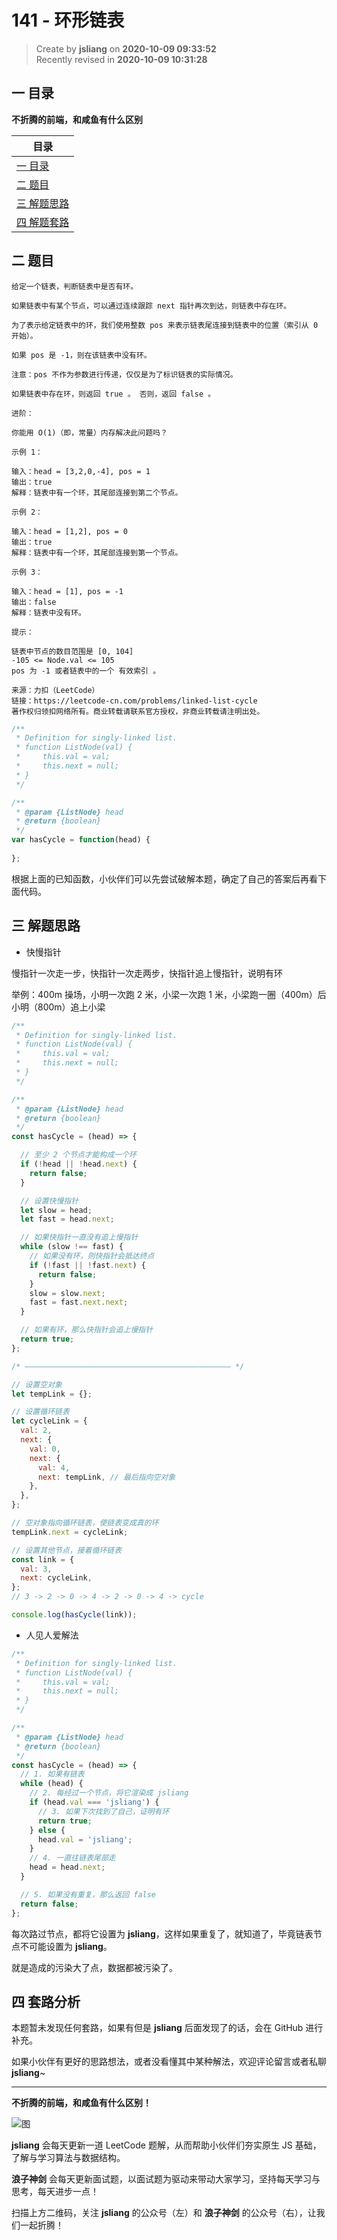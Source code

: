 141 - 环形链表
===

> Create by **jsliang** on **2020-10-09 09:33:52**  
> Recently revised in **2020-10-09 10:31:28**

<!-- 目录开始 -->
## 一 目录

**不折腾的前端，和咸鱼有什么区别**

| 目录 |
| --- |
| [一 目录](#chapter-one) |
| [二 题目](#chapter-two) |
| [三 解题思路](#chapter-three) |
| [四 解题套路](#chapter-four) |
<!-- 目录结束 -->

## 二 题目



```
给定一个链表，判断链表中是否有环。

如果链表中有某个节点，可以通过连续跟踪 next 指针再次到达，则链表中存在环。

为了表示给定链表中的环，我们使用整数 pos 来表示链表尾连接到链表中的位置（索引从 0 开始）。

如果 pos 是 -1，则在该链表中没有环。

注意：pos 不作为参数进行传递，仅仅是为了标识链表的实际情况。

如果链表中存在环，则返回 true 。 否则，返回 false 。

进阶：

你能用 O(1)（即，常量）内存解决此问题吗？

示例 1：

输入：head = [3,2,0,-4], pos = 1
输出：true
解释：链表中有一个环，其尾部连接到第二个节点。

示例 2：

输入：head = [1,2], pos = 0
输出：true
解释：链表中有一个环，其尾部连接到第一个节点。

示例 3：

输入：head = [1], pos = -1
输出：false
解释：链表中没有环。

提示：

链表中节点的数目范围是 [0, 104]
-105 <= Node.val <= 105
pos 为 -1 或者链表中的一个 有效索引 。

来源：力扣（LeetCode）
链接：https://leetcode-cn.com/problems/linked-list-cycle
著作权归领扣网络所有。商业转载请联系官方授权，非商业转载请注明出处。
```

```js
/**
 * Definition for singly-linked list.
 * function ListNode(val) {
 *     this.val = val;
 *     this.next = null;
 * }
 */

/**
 * @param {ListNode} head
 * @return {boolean}
 */
var hasCycle = function(head) {
    
};
```

根据上面的已知函数，小伙伴们可以先尝试破解本题，确定了自己的答案后再看下面代码。

## 三 解题思路



* 快慢指针

慢指针一次走一步，快指针一次走两步，快指针追上慢指针，说明有环

举例：400m 操场，小明一次跑 2 米，小梁一次跑 1 米，小梁跑一圈（400m）后小明（800m）追上小梁

```js
/**
 * Definition for singly-linked list.
 * function ListNode(val) {
 *     this.val = val;
 *     this.next = null;
 * }
 */

/**
 * @param {ListNode} head
 * @return {boolean}
 */
const hasCycle = (head) => {

  // 至少 2 个节点才能构成一个环
  if (!head || !head.next) {
    return false;
  }

  // 设置快慢指针
  let slow = head;
  let fast = head.next;

  // 如果快指针一直没有追上慢指针
  while (slow !== fast) {
    // 如果没有环，则快指针会抵达终点
    if (!fast || !fast.next) {
      return false;
    }
    slow = slow.next;
    fast = fast.next.next;
  }

  // 如果有环，那么快指针会追上慢指针
  return true;
};

/* —————————————————————————————————————————————— */

// 设置空对象
let tempLink = {};

// 设置循环链表
let cycleLink = {
  val: 2,
  next: {
    val: 0,
    next: {
      val: 4,
      next: tempLink, // 最后指向空对象
    },
  },
};

// 空对象指向循环链表，使链表变成真的环
tempLink.next = cycleLink;

// 设置其他节点，接着循环链表
const link = {
  val: 3,
  next: cycleLink,
};
// 3 -> 2 -> 0 -> 4 -> 2 -> 0 -> 4 -> cycle

console.log(hasCycle(link));
```

* 人见人爱解法

```js
/**
 * Definition for singly-linked list.
 * function ListNode(val) {
 *     this.val = val;
 *     this.next = null;
 * }
 */

/**
 * @param {ListNode} head
 * @return {boolean}
 */
const hasCycle = (head) => {
  // 1. 如果有链表
  while (head) {
    // 2. 每经过一个节点，将它渲染成 jsliang
    if (head.val === 'jsliang') {
      // 3. 如果下次找到了自己，证明有环
      return true;
    } else {
      head.val = 'jsliang';
    }
    // 4. 一直往链表尾部走
    head = head.next;
  }

  // 5. 如果没有重复，那么返回 false
  return false;
};
```

每次路过节点，都将它设置为 **jsliang**，这样如果重复了，就知道了，毕竟链表节点不可能设置为 **jsliang**。

就是造成的污染大了点，数据都被污染了。

## 四 套路分析



本题暂未发现任何套路，如果有但是 **jsliang** 后面发现了的话，会在 GitHub 进行补充。

如果小伙伴有更好的思路想法，或者没看懂其中某种解法，欢迎评论留言或者私聊 **jsliang**~

---

**不折腾的前端，和咸鱼有什么区别！**

![图](https://github.com/LiangJunrong/document-library/blob/master/public-repertory/img/z-index-small.png?raw=true)

**jsliang** 会每天更新一道 LeetCode 题解，从而帮助小伙伴们夯实原生 JS 基础，了解与学习算法与数据结构。

**浪子神剑** 会每天更新面试题，以面试题为驱动来带动大家学习，坚持每天学习与思考，每天进步一点！

扫描上方二维码，关注 **jsliang** 的公众号（左）和 **浪子神剑** 的公众号（右），让我们一起折腾！

